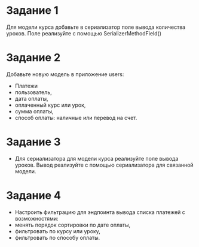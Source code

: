 

# Задание 1
Для модели курса добавьте в сериализатор поле вывода количества уроков. Поле реализуйте с помощью 
SerializerMethodField()

# Задание 2
Добавьте новую модель в приложение users:
- Платежи 
- пользователь, 
- дата оплаты, 
- оплаченный курс или урок, 
- сумма оплаты, 
- способ оплаты: наличные или перевод на счет.

# Задание 3
-  Для сериализатора для модели курса реализуйте поле вывода уроков. Вывод реализуйте с помощью сериализатора для связанной модели.

# Задание 4 
- Настроить фильтрацию для эндпоинта вывода списка платежей с возможностями:
- менять порядок сортировки по дате оплаты, 
- фильтровать по курсу или уроку, 
- фильтровать по способу оплаты.